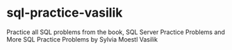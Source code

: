# sql-practice-vasilik
Practice all SQL problems from the book, SQL Server Practice Problems and More SQL Practice Problems by Sylvia Moestl Vasilik
